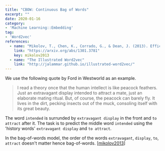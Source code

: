 ```yaml
---
title: "CBOW: Continuous Bag of Words"
excerpt: ""
date: 2020-01-16
category:
- 'Machine Learning::Embedding'
tag:
- 'Word2vec'
references:
  - name: "Mikolov, T., Chen, K., Corrado, G., & Dean, J. (2013). Efficient estimation of word representations in vector space. arXiv:1301.3781"
    link: "https://arxiv.org/abs/1301.3781"
    key: mikolov2013
  - name: "The Illustrated Word2vec"
    link: "http://jalammar.github.io/illustrated-word2vec/"
---
```


We use the following quote by Ford in Westworld as an example.

> I read a theory once that the human intellect is like peacock feathers. Just an extravagant display intended to attract a mate, just an elaborate mating ritual. But, of course, the peacock can barely fly. It lives in the dirt, pecking insects out of the muck, consoling itself with its great beauty.

The word `intended` is surrunded by `extravagant display` in the front and `to attract` after it. The task is to predict the middle word `intended` using the 'history words' `extravagant display` and `to attract`.

In the bag-of-words model, the order of the words `extravagant`, `display`, `to`, `attract` doesn't matter hence bag-of-words. [[mikolov2013](#mikolov2013)]
